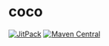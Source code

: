 # coco

[![JitPack](https://img.shields.io/jitpack/v/jitpack/maven-simple.svg)](https://jitpack.io/#Ivan97/coco/develop-SNAPSHOT)
[![Maven Central](https://maven-badges.herokuapp.com/maven-central/tech.iooo.coco/iooo-boot/badge.svg)](https://maven-badges.herokuapp.com/maven-central/tech.iooo.coco/iooo-boot)
